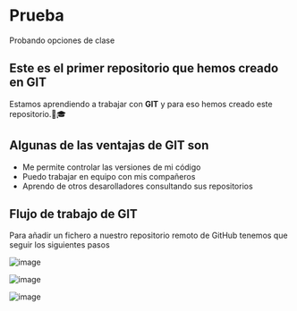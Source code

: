 # Prueba
Probando opciones de clase

## Este es el primer repositorio que hemos creado en GIT
Estamos aprendiendo a trabajar con **GIT** y para eso hemos creado este repositorio.👦🎓

## Algunas de las ventajas de GIT son 
- Me permite controlar las versiones de mi código
- Puedo trabajar en equipo con mis compañeros
- Aprendo de otros desarolladores consultando sus repositorios

## Flujo de trabajo de GIT

Para añadir un fichero a nuestro repositorio remoto de GitHub tenemos que seguir los siguientes pasos 

![image](https://github.com/Daniel-Porras04/Prueba/assets/148751646/fc375023-d03f-4c98-a363-a06c55527660)

![image](https://github.com/Daniel-Porras04/Prueba/assets/148751646/f8623c65-0f4b-40df-8470-e3128ab19ef5)

![image](https://github.com/Daniel-Porras04/Prueba/assets/148751646/b4815ea4-0961-4d92-b84f-429d901a1156)
